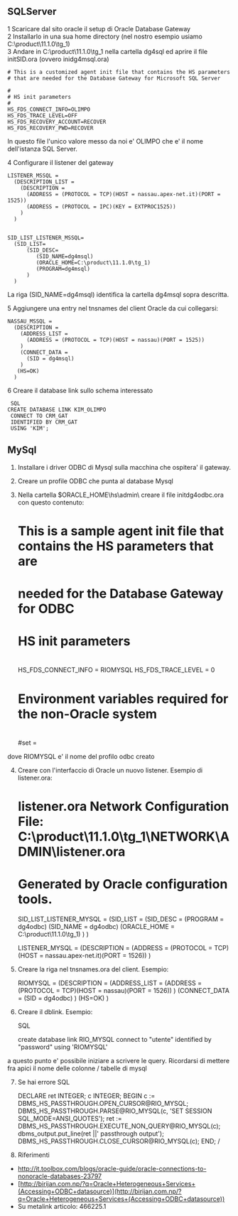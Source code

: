 
## SQLServer
1 Scaricare dal sito oracle il setup di Oracle Database Gateway<br>
2 Installarlo in una sua home directory (nel nostro esempio usiamo C:\product\11.1.0\tg_1)<br>
3 Andare in C:\product\11.1.0\tg_1 nella cartella dg4sql ed aprire il file initSID.ora (ovvero inidg4msql.ora)<br>

    
    
    # This is a customized agent init file that contains the HS parameters
    # that are needed for the Database Gateway for Microsoft SQL Server
    
    #
    # HS init parameters
    #
    HS_FDS_CONNECT_INFO=OLIMPO
    HS_FDS_TRACE_LEVEL=OFF
    HS_FDS_RECOVERY_ACCOUNT=RECOVER
    HS_FDS_RECOVERY_PWD=RECOVER
    


In questo file l'unico valore messo da noi e' OLIMPO che e' il nome dell'istanza SQL Server.


4 Configurare il listener del gateway

     
    
    LISTENER_MSSQL =
      (DESCRIPTION_LIST =
        (DESCRIPTION =
          (ADDRESS = (PROTOCOL = TCP)(HOST = nassau.apex-net.it)(PORT = 1525))
          (ADDRESS = (PROTOCOL = IPC)(KEY = EXTPROC1525))
        )
      )
    
    
    SID_LIST_LISTENER_MSSQL=
      (SID_LIST=
          (SID_DESC=
             (SID_NAME=dg4msql)
             (ORACLE_HOME=C:\product\11.1.0\tg_1)
             (PROGRAM=dg4msql)
          )
      )
    


La riga (SID_NAME=dg4msql) identifica la cartella dg4msql sopra descritta.


5 Aggiungere una entry nel tnsnames del client Oracle da cui collegarsi:

    
    
    NASSAU_MSSQL =
      (DESCRIPTION =
        (ADDRESS_LIST =
          (ADDRESS = (PROTOCOL = TCP)(HOST = nassau)(PORT = 1525))
        )
        (CONNECT_DATA =
          (SID = dg4msql)
        )
       (HS=OK)
      )  
    



6 Creare il database link sullo schema interessato

     SQL
    CREATE DATABASE LINK KIM_OLIMPO
     CONNECT TO CRM_GAT
     IDENTIFIED BY CRM_GAT
     USING 'KIM';




## MySql

1. Installare i driver ODBC di Mysql sulla macchina che ospitera' il gateway.
2. Creare un profile ODBC che punta al database Mysql
3. Nella cartella $ORACLE_HOME\hs\admin\ creare il file initdg4odbc.ora con questo contenuto:

     
    # This is a sample agent init file that contains the HS parameters that are
    # needed for the Database Gateway for ODBC
    
    #
    # HS init parameters
    #
    HS_FDS_CONNECT_INFO = RIOMYSQL
    HS_FDS_TRACE_LEVEL = 0
    
    
    #
    # Environment variables required for the non-Oracle system
    #
    #set <envvar>=<value>
    


dove RIOMYSQL e' il nome del profilo odbc creato

4. Creare con l'interfaccio di Oracle un nuovo listener. Esempio di listener.ora:

    
    
    # listener.ora Network Configuration File: C:\product\11.1.0\tg_1\NETWORK\ADMIN\listener.ora
    # Generated by Oracle configuration tools.
    
    
    SID_LIST_LISTENER_MYSQL =
      (SID_LIST =
        (SID_DESC =
          (PROGRAM = dg4odbc)
          (SID_NAME = dg4odbc)
          (ORACLE_HOME = C:\product\11.1.0\tg_1)
        )
      )
    
    LISTENER_MYSQL =
      (DESCRIPTION =
        (ADDRESS = (PROTOCOL = TCP)(HOST = nassau.apex-net.it)(PORT = 1526))
      )
    



5. Creare la riga nel tnsnames.ora del client. Esempio:

    
    
    
    
    RIOMYSQL = 
      (DESCRIPTION =
        (ADDRESS_LIST =
          (ADDRESS = (PROTOCOL = TCP)(HOST = nassau)(PORT = 1526))
        )
        (CONNECT_DATA =
          (SID = dg4odbc)
        )
       (HS=OK)
      )  
    



6. Creare il dblink. Esempio:

     SQL
    
    create database link RIO_MYSQL connect to "utente" identified by "password" using 'RIOMYSQL'
    


a questo punto e' possibile iniziare a scrivere le query.
Ricordarsi di mettere fra apici il nome delle colonne / tabelle di mysql

7. Se hai errore
     SQL
    
    DECLARE
        ret INTEGER;
        c INTEGER;
    BEGIN
        c := DBMS_HS_PASSTHROUGH.OPEN_CURSOR@RIO_MYSQL;
        DBMS_HS_PASSTHROUGH.PARSE@RIO_MYSQL(c, 'SET SESSION SQL_MODE=ANSI_QUOTES');
        ret := DBMS_HS_PASSTHROUGH.EXECUTE_NON_QUERY@RIO_MYSQL(c);
        dbms_output.put_line(ret ||' passthrough output');
        DBMS_HS_PASSTHROUGH.CLOSE_CURSOR@RIO_MYSQL(c);
    END;
    /
    


8. Riferimenti

* <http://it.toolbox.com/blogs/oracle-guide/oracle-connections-to-nonoracle-databases-23797>
* [http://birijan.com.np/?q=Oracle+Heterogeneous+Services+(Accessing+ODBC+datasource)](http://birijan.com.np/?q=Oracle+Heterogeneous+Services+(Accessing+ODBC+datasource))
* Su metalink articolo: 466225.1


